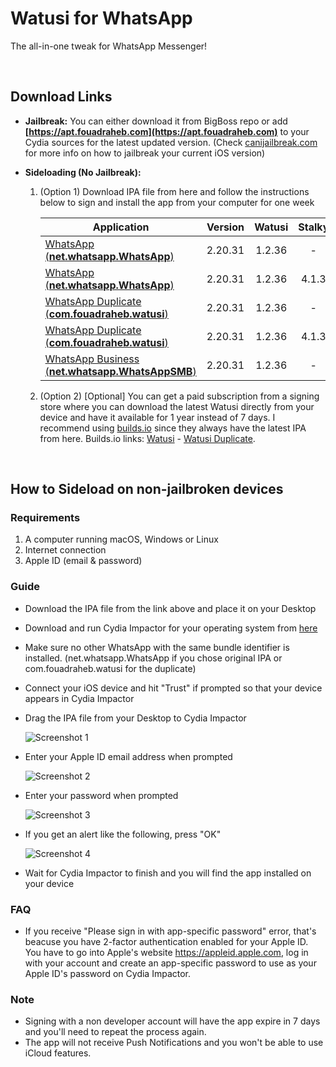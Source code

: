 # Watusi for WhatsApp

The all-in-one tweak for WhatsApp Messenger!

&nbsp;

## Download Links

* **Jailbreak:** You can either download it from BigBoss repo or add __[https://apt.fouadraheb.com](https://apt.fouadraheb.com)__ to your Cydia sources for the latest updated version. (Check [canijailbreak.com](https://canijailbreak.com/) for more info on how to jailbreak your current iOS version)
* **Sideloading (No Jailbreak):** 

    1. (Option 1) Download IPA file from here and follow the instructions below to sign and install the app from your computer for one week

        | Application        | Version   | Watusi | Stalky |
        | ------------------ |:---------:|:------:|:------:|
        | [WhatsApp (__net.whatsapp.WhatsApp__)](https://mega.nz/#!QT5wCSRC!OxfK5ykaelIUQTHBL76arPpdpxgGYiyaCaCdtctZMw4) | 2.20.31   | 1.2.36 | - |
        | [WhatsApp (__net.whatsapp.WhatsApp__)](https://mega.nz/#!QG4HTJSZ!Hv3qKavWmHGDJJSNS9aVab-NgBZoodsBfnxW7wwHie4) | 2.20.31   | 1.2.36 | 4.1.3 |
        | [WhatsApp Duplicate (__com.fouadraheb.watusi__)](https://mega.nz/#!ADgyQK5Y!L9P-EB-FvIMxtjBRrpDsxYs0S0uaw8aJaJSRm1GHqaA) | 2.20.31   | 1.2.36 | - |
        | [WhatsApp Duplicate (__com.fouadraheb.watusi__)](https://mega.nz/#!tX4lQbZI!Z3hEhfY-IRw7s3HWH_nj571ZSaiVPpqykL9mjGEpMNE) | 2.20.31   | 1.2.36 | 4.1.3 |
        | [WhatsApp Business (__net.whatsapp.WhatsAppSMB__)](https://mega.nz/#!hLxABCIb!LPeTib2DO5F4rCLQRlLRhyAIK6nSypKEAuHdg-JP7sw) | 2.20.31   | 1.2.36 | - |
    
    2. (Option 2) [Optional] You can get a paid subscription from a signing store where you can download the latest Watusi directly from your device and have it available for 1 year instead of 7 days. I recommend using [builds.io](https://builds.io/apps/WAtest/?aid=1025553) since they always have the latest IPA from here. Builds.io links: [Watusi](https://builds.io/apps/WAtest/?aid=1025553) - [Watusi Duplicate](https://builds.io/apps/duplicatewatusi/?aid=1025553).

&nbsp;

## How to Sideload on non-jailbroken devices

### Requirements

1. A computer running macOS, Windows or Linux
2. Internet connection
3. Apple ID (email & password)

### Guide

* Download the IPA file from the link above and place it on your Desktop

* Download and run Cydia Impactor for your operating system from [here](http://www.cydiaimpactor.com)

* Make sure no other WhatsApp with the same bundle identifier is installed. (net.whatsapp.WhatsApp if you chose original IPA or com.fouadraheb.watusi for the duplicate)

* Connect your iOS device and hit "Trust" if prompted so that your device appears in Cydia Impactor

* Drag the IPA file from your Desktop to Cydia Impactor

  
  ![Screenshot 1](https://raw.githubusercontent.com/FouadRaheb/Watusi-for-WhatsApp/master/images/1.png "Screenshot 1")

* Enter your Apple ID email address when prompted 



  ![Screenshot 2](https://raw.githubusercontent.com/FouadRaheb/Watusi-for-WhatsApp/master/images/2.png "Screenshot 2")

* Enter your password when prompted 



  ![Screenshot 3](https://raw.githubusercontent.com/FouadRaheb/Watusi-for-WhatsApp/master/images/3.png "Screenshot 3")

* If you get an alert like the following, press "OK"


  ![Screenshot 4](https://raw.githubusercontent.com/FouadRaheb/Watusi-for-WhatsApp/master/images/4.png "Screenshot 4")

* Wait for Cydia Impactor to finish and you will find the app installed on your device

### FAQ
* If you receive "Please sign in with app-specific password" error, that's beacuse you have 2-factor authentication enabled for your Apple ID. You have to go into Apple's website https://appleid.apple.com, log in with your account and create an app-specific password to use as your Apple ID's password on Cydia Impactor.

### Note

* Signing with a non developer account will have the app expire in 7 days and you'll need to repeat the process again.
* The app will not receive Push Notifications and you won't be able to use iCloud features.
